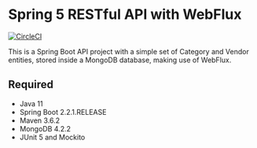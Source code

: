 # Spring 5 RESTful API with WebFlux
[![CircleCI](https://circleci.com/gh/Carla-de-Beer/spring-5-webflux-restful-api.svg?style=svg)](https://circleci.com/gh/Carla-de-Beer/spring-5-webflux-restful-api)

This is a Spring Boot API project with a simple set of Category and Vendor entities, stored inside a MongoDB database, making use of WebFlux.

## Required

* Java 11
* Spring Boot 2.2.1.RELEASE
* Maven 3.6.2
* MongoDB 4.2.2
* JUnit 5 and Mockito
